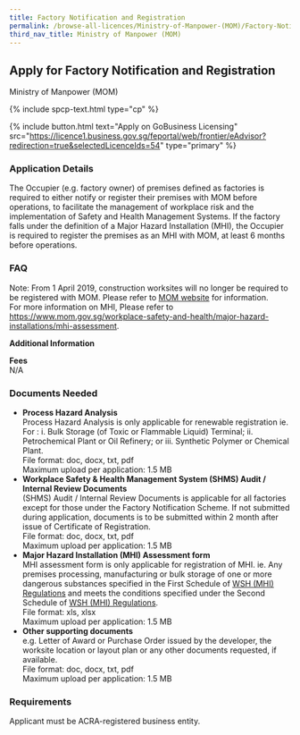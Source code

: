 ```yaml
---
title: Factory Notification and Registration
permalink: /browse-all-licences/Ministry-of-Manpower-(MOM)/Factory-Notification-and-Registration
third_nav_title: Ministry of Manpower (MOM)
---
```


## Apply for Factory Notification and Registration

Ministry of Manpower (MOM)

{% include spcp-text.html type="cp" %}

{% include button.html text="Apply on GoBusiness Licensing" src="https://licence1.business.gov.sg/feportal/web/frontier/eAdvisor?redirection=true&selectedLicenceIds=54" type="primary" %}

<H3>Application Details</H3>

<p>The Occupier (e.g. factory owner) of premises defined as factories is required to either notify or register their premises with MOM before operations, to facilitate the management of workplace risk and the implementation of Safety and Health Management Systems. If the factory falls under the definition of a Major Hazard Installation (MHI), the Occupier is required to register the premises as an MHI with MOM, at least 6 months before operations.</p>
 <H3>FAQ</H3>
 <p>Note: From 1 April 2019, construction worksites will no longer be required to be registered with MOM. Please refer to <a href="https://www.mom.gov.sg/workplace-safety-and-health/factory-notification-and-registration/requirements-for-factories" target="_blank" rel="noopener">MOM website</a> for information.<br>
 For more information on MHI, Please refer to <a href="https://www.mom.gov.sg/workplace-safety-and-health/major-hazard-installations/mhi-assessment" target="_blank" rel="noopener">https://www.mom.gov.sg/workplace-safety-and-health/major-hazard-installations/mhi-assessment</a>.</p>

<strong>Additional Information</strong>

<p><strong>Fees</strong><br />
 N/A</p>

<H3>Documents Needed</H3>

<ul>
 <li><strong>Process Hazard Analysis</strong><br>
 Process Hazard Analysis is only applicable for renewable registration ie. For : i. Bulk Storage (of Toxic or Flammable Liquid) Terminal; ii. Petrochemical Plant or Oil Refinery; or iii. Synthetic Polymer or Chemical Plant.<br>
 File format: doc, docx, txt, pdf<br>
 Maximum upload per application: 1.5 MB</li>
 <li><strong>Workplace Safety & Health Management System (SHMS) Audit / Internal Review Documents</strong><br>
 (SHMS) Audit / Internal Review Documents is applicable for all factories except for those under the Factory Notification Scheme. If not submitted during application, documents is to be submitted within 2 month after issue of Certificate of Registration.<br>
 File format: doc, docx, txt, pdf<br>
 Maximum upload per application: 1.5 MB</li>
 <li><strong>Major Hazard Installation (MHI) Assessment form</strong><br>
 MHI assessment form is only applicable for registration of MHI. ie. Any premises processing, manufacturing or bulk storage of one or more dangerous substances specified in the First Schedule of <a href="https://sso.agc.gov.sg/SL/WSHA2006-S202-2017?DocDate=20170502&ProvIds=Sc1-#Sc1-" target="_blank" rel="noopener"><u>WSH (MHI) Regulations</u></a> and meets the conditions specified under the Second Schedule of <a href="https://sso.agc.gov.sg/SL/WSHA2006-S202-2017?DocDate=20170502&ProvIds=Sc2-#Sc2-" target="_blank" rel="noopener"><u>WSH (MHI) Regulations</u></a>.<br>
 File format: xls, xlsx<br>
 Maximum upload per application: 1.5 MB</li>
 <li><strong>Other supporting documents</strong><br>
 e.g. Letter of Award or Purchase Order issued by the developer, the worksite location or layout plan or any other documents requested, if available.<br>
 File format: doc, docx, txt, pdf<br>
 Maximum upload per application: 1.5 MB</li>
 </ul>

<H3>Requirements</H3>

<p>Applicant must be ACRA-registered business entity.</p>

